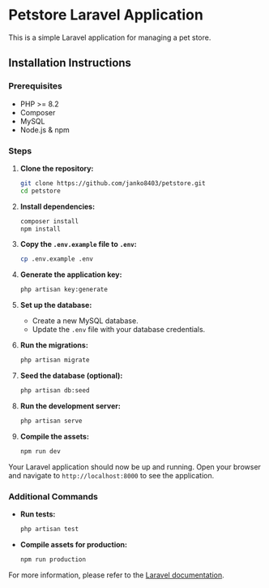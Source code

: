 # Petstore Laravel Application

This is a simple Laravel application for managing a pet store.

## Installation Instructions

### Prerequisites

- PHP >= 8.2
- Composer
- MySQL
- Node.js & npm

### Steps

1. **Clone the repository:**
    ```bash
    git clone https://github.com/janko8403/petstore.git
    cd petstore
    ```

2. **Install dependencies:**
    ```bash
    composer install
    npm install
    ```

3. **Copy the `.env.example` file to `.env`:**
    ```bash
    cp .env.example .env
    ```

4. **Generate the application key:**
    ```bash
    php artisan key:generate
    ```

5. **Set up the database:**
    - Create a new MySQL database.
    - Update the `.env` file with your database credentials.

6. **Run the migrations:**
    ```bash
    php artisan migrate
    ```

7. **Seed the database (optional):**
    ```bash
    php artisan db:seed
    ```

8. **Run the development server:**
    ```bash
    php artisan serve
    ```

9. **Compile the assets:**
    ```bash
    npm run dev
    ```

Your Laravel application should now be up and running. Open your browser and navigate to `http://localhost:8000` to see the application.

### Additional Commands

- **Run tests:**
    ```bash
    php artisan test
    ```

- **Compile assets for production:**
    ```bash
    npm run production
    ```

For more information, please refer to the [Laravel documentation](https://laravel.com/docs).
